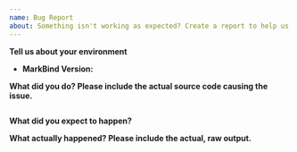 ```yaml
---
name: Bug Report
about: Something isn't working as expected? Create a report to help us improve.
---
```


<!--
  Before opening a new issue, please search existing issues:  https://github.com/MarkBind/markbind/issues
-->

**Tell us about your environment**

* **MarkBind Version:**

**What did you do? Please include the actual source code causing the issue.**

<!-- Paste the source code below: -->
```html

```

**What did you expect to happen?**


**What actually happened? Please include the actual, raw output.**


<!-- You are encouraged to submit a PR that reproduces this in `test/test_site/bugs/`. -->
